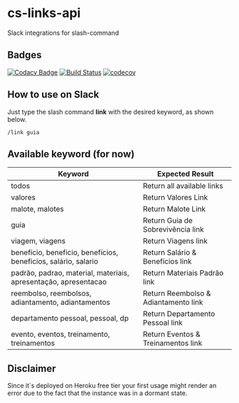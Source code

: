# cs-links-api

Slack integrations for slash-command

## Badges

[![Codacy Badge](https://app.codacy.com/project/badge/Grade/6bc4338017a147f7b18f9d1f853981a5)](https://www.codacy.com/manual/concrete/cs-links-api?utm_source=github.com&amp;utm_medium=referral&amp;utm_content=concretesolutions/cs-links-api&amp;utm_campaign=Badge_Grade)
[![Build Status](https://travis-ci.org/concretesolutions/cs-links-api.svg?branch=master)](https://travis-ci.org/concretesolutions/cs-links-api)
[![codecov](https://codecov.io/gh/concretesolutions/cs-links-api/branch/master/graph/badge.svg)](https://codecov.io/gh/concretesolutions/cs-links-api)

## How to use on Slack

Just type the slash command **link** with the desired keyword, as shown below.

`/link guia`

## Available keyword (for now)

| Keyword                                                         | Expected Result                      |
| --------------------------------------------------------------- | ------------------------------------ |
| todos                                                           | Return all available links           |
| valores                                                         | Return Valores Link                  |
| malote, malotes                                                 | Return Malote Link                   |
| guia                                                            | Return Guia de Sobrevivência link    |
| viagem, viagens                                                 | Return Viagens link                  |
| benefício, beneficio, benefícios, beneficios, salário, salario  | Return Salário & Benefícios link     |
| padrão, padrao, material, materiais, apresentação, apresentacao | Return Materiais Padrão link         |
| reembolso, reembolsos, adiantamento, adiantamentos              | Return Reembolso & Adiantamento link |
| departamento pessoal, pessoal, dp                               | Return Departamento Pessoal     link |
| evento, eventos, treinamento, treinamentos                      | Return Eventos & Treinamentos   link |

## **Disclaimer**

 Since it´s deployed on Heroku free tier your first usage might render an error due to the fact that the instance was in a dormant state.
